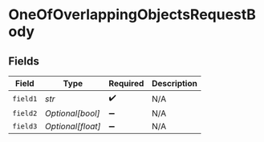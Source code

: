 # OneOfOverlappingObjectsRequestBody


## Fields

| Field              | Type               | Required           | Description        |
| ------------------ | ------------------ | ------------------ | ------------------ |
| `field1`           | *str*              | :heavy_check_mark: | N/A                |
| `field2`           | *Optional[bool]*   | :heavy_minus_sign: | N/A                |
| `field3`           | *Optional[float]*  | :heavy_minus_sign: | N/A                |